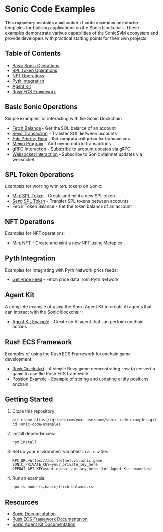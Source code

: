 # Sonic Code Examples

This repository contains a collection of code examples and starter templates for building applications on the Sonic blockchain. These examples demonstrate various capabilities of the SonicSVM ecosystem and provide developers with practical starting points for their own projects.

## Table of Contents

- [Basic Sonic Operations](#basic-sonic-operations)
- [SPL Token Operations](#spl-token-operations)
- [NFT Operations](#nft-operations)
- [Pyth Integration](#pyth-integration)
- [Agent Kit](#agent-kit)
- [Rush ECS Framework](#rush-ecs-framework)

## Basic Sonic Operations

Simple examples for interacting with the Sonic blockchain:

- [Fetch Balance](ts/basic/fetch-balance.ts) - Get the SOL balance of an account
- [Send Transaction](ts/basic/send-transaction.ts) - Transfer SOL between accounts
- [Add Priority Fees](ts/basic/add-priority-fees) - Set compute unit price for transactions
- [Memo Program](ts/basic/memo-program.ts) - Add memo data to transactions
- [gRPC Interaction](ts/basic/gRPC-interaction.ts) - Subscribe to account updates via gRPC
- [Websocket Interaction](ts/basic/websockets.ts) - Subscribe to Sonic Mainnet updates via websocket

## SPL Token Operations

Examples for working with SPL tokens on Sonic:

- [Mint SPL Token](ts/basic/mint-spl-token.ts) - Create and mint a new SPL token
- [Send SPL Token](ts/basic/send-spl-token.ts) - Transfer SPL tokens between accounts
- [Fetch Token Balance](ts/basic/fetch-token-balance.ts) - Get the token balance of an account

## NFT Operations

Examples for NFT operations:

- [Mint NFT](ts/nft/mint-nft.ts) - Create and mint a new NFT using Metaplex

## Pyth Integration

Examples for integrating with Pyth Network price feeds:

- [Get Price Feed](ts/pyth/get-price-feed.ts) - Fetch price data from Pyth Network

## Agent Kit

A complete example of using the Sonic Agent Kit to create AI agents that can interact with the Sonic blockchain:

- [Agent Kit Example](ts/agent-kit/index.ts) - Create an AI agent that can perform onchain actions

## Rush ECS Framework

Examples of using the Rush ECS Framework for onchain game development:

- [Rush Quickstart](rust/rush/) - A simple Bevy game demonstrating how to convert a game to use the Rush ECS framework
- [Position Example](rust/rush/position/) - Example of storing and updating entity positions onchain

## Getting Started

1. Clone this repository:

   ```
   git clone https://github.com/your-username/sonic-code-examples.git
   cd sonic-code-examples
   ```

2. Install dependencies:

   ```
   npm install
   ```

3. Set up your environment variables in a `.env` file:

   ```
   RPC_URL=https://api.testnet.v1.sonic.game
   SONIC_PRIVATE_KEY=your_private_key_here
   OPENAI_API_KEY=your_openai_api_key_here (for Agent Kit examples)
   ```

4. Run an example:
   ```
   npx ts-node ts/basic/fetch-balance.ts
   ```

## Resources

- [Sonic Documentation](https://docs.sonic.game/)
- [Rush ECS Framework Documentation](https://docs.sonic.game/developers/rush-ecs-framework/quickstart)
- [Sonic Agent Kit Documentation](https://github.com/sendaifun/sonic-agent-kit)
